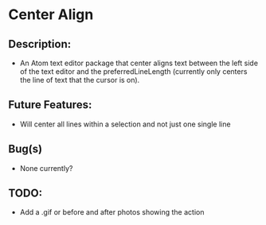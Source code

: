 # Center Align


## Description:

* An Atom text editor package that center aligns text between the left side of the text editor and the preferredLineLength (currently only centers the line of text that the cursor is on).

## Future Features:

* Will center all lines within a selection and not just one single line

## Bug(s)

* None currently?

## TODO:

* Add a .gif or before and after photos showing the action
